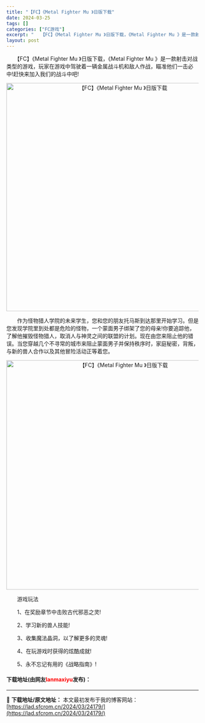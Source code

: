 ```yaml
---
title: "【FC】《Metal Fighter Mu 》日版下载"
date: 2024-03-25
tags: []
categories: ["FC游戏"]
excerpt: "　　【FC】《Metal Fighter Mu 》日版下载，《Metal Fighter Mu 》是一款射击对战类型的游戏，玩家在游戏中驾驶着一辆金属战斗机和敌人作战，瞄准他们一击必中!赶快来加入我们的战斗中吧! 　　作为怪物猎人学院的未来学生，您和您的朋友托马斯到达那里开始学习。但是您发现学院里到&hellip;"
layout: post
---
```


 <p>　　【FC】《Metal Fighter Mu 》日版下载，《Metal Fighter Mu 》是一款射击对战类型的游戏，玩家在游戏中驾驶着一辆金属战斗机和敌人作战，瞄准他们一击必中!赶快来加入我们的战斗中吧!</p> <p align="center"><img align="" border="0" src="https://lad.sfcrom.cn/wp-content/uploads/2024/03/20240325_6601965351067.png" width="596" alt="【FC】《Metal Fighter Mu 》日版下载" /></p> <p>　　作为怪物猎人学院的未来学生，您和您的朋友托马斯到达那里开始学习。但是您发现学院里到处都是危险的怪物，一个蒙面男子绑架了您的母亲!你要追踪他，了解他摧毁怪物猎人，取消人与神灵之间的联盟的计划。现在由您来阻止他的错误。当您穿越几个不寻常的城市来阻止蒙面男子并保持秩序时，家庭秘密，背叛，与新的兽人合作以及其他冒险活动正等着您。</p> <p align="center"><img align="" border="0" src="https://lad.sfcrom.cn/wp-content/uploads/2024/03/20240325_66019654af02e.png" width="599" alt="【FC】《Metal Fighter Mu 》日版下载" /></p> <p>　　游戏玩法</p> <p>　　1、在奖励章节中击败古代邪恶之灵!</p> <p>　　2、学习新的兽人技能!</p> <p>　　3、收集魔法晶洞，以了解更多的灵魂!</p> <p>　　4、在玩游戏时获得的炫酷成就!</p> <p>　　5、永不忘记有用的《战略指南》!</p> <p><h4>下载地址(由网友<font color="red">lanmaxiyu</font>发布)：</h4></p> 

---
📖 **下载地址/原文地址：** 本文最初发布于我的博客网站：[https://lad.sfcrom.cn/2024/03/24179/](https://lad.sfcrom.cn/2024/03/24179/)
